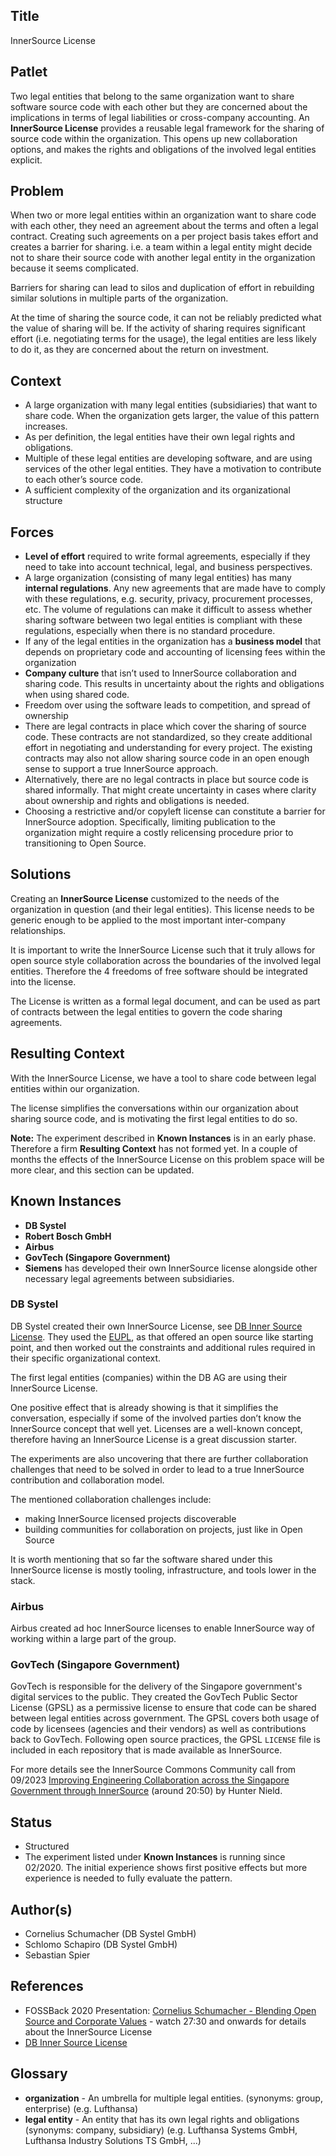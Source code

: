 ## Title

InnerSource License

## Patlet

Two legal entities that belong to the same organization want to share software source code with each other but they are concerned about the implications in terms of legal liabilities or cross-company accounting.
An **InnerSource License** provides a reusable legal framework for the sharing of source code within the organization. This opens up new collaboration options, and makes the rights and obligations of the involved legal entities explicit.

## Problem

When two or more legal entities within an organization want to share code with each other, they need an agreement about the terms and often a legal contract. Creating such agreements on a per project basis takes effort and creates a barrier for sharing. i.e. a team within a legal entity might decide not to share their source code with another legal entity in the organization because it seems complicated.

Barriers for sharing can lead to silos and duplication of effort in rebuilding similar solutions in multiple parts of the organization.

At the time of sharing the source code, it can not be reliably predicted what the value of sharing will be. If the activity of sharing requires significant effort (i.e. negotiating terms for the usage), the legal entities are less likely to do it, as they are concerned about the return on investment.

## Context

- A large organization with many legal entities (subsidiaries) that want to share code. When the organization gets larger, the value of this pattern increases.
- As per definition, the legal entities have their own legal rights and obligations.
- Multiple of these legal entities are developing software, and are using services of the other legal entities. They have a motivation to contribute to each other’s source code.
- A sufficient complexity of the organization and its organizational structure

## Forces

- **Level of effort** required to write formal agreements, especially if they need to take into account technical, legal, and business perspectives.
- A large organization (consisting of many legal entities) has many **internal regulations**. Any new agreements that are made have to comply with these regulations, e.g. security, privacy, procurement processes, etc. The volume of regulations can make it difficult to assess whether sharing software between two legal entities is compliant with these regulations, especially when there is no standard procedure.
- If any of the legal entities in the organization has a **business model** that depends on proprietary code and accounting of licensing fees within the organization
- **Company culture** that isn’t used to InnerSource collaboration and sharing code. This results in uncertainty about the rights and obligations when using shared code.
- Freedom over using the software leads to competition, and spread of ownership
- There are legal contracts in place which cover the sharing of source code. These contracts are not standardized, so they create additional effort in negotiating and understanding for every project. The existing contracts may also not allow sharing source code in an open enough sense to support a true InnerSource approach.
- Alternatively, there are no legal contracts in place but source code is shared informally. That might create uncertainty in cases where clarity about ownership and rights and obligations is needed.
- Choosing a restrictive and/or copyleft license can constitute a barrier for InnerSource adoption. Specifically, limiting publication to the organization might require a costly relicensing procedure prior to transitioning to Open Source.

## Solutions

Creating an **InnerSource License** customized to the needs of the organization in question (and their legal entities). This license needs to be generic enough to be applied to the most important inter-company relationships.

It is important to write the InnerSource License such that it truly allows for open source style collaboration across the boundaries of the involved legal entities. Therefore the 4 freedoms of free software should be integrated into the license.

The License is written as a formal legal document, and can be used as part of contracts between the legal entities to govern the code sharing agreements.

## Resulting Context

With the InnerSource License, we have a tool to share code between legal entities within our organization.

The license simplifies the conversations within our organization about sharing source code, and is motivating the first legal entities to do so.

**Note:** The experiment described in **Known Instances** is in an early phase. Therefore a firm **Resulting Context** has not formed yet. In a couple of months the effects of the InnerSource License on this problem space will be more clear, and this section can be updated.

## Known Instances

- **DB Systel**
- **Robert Bosch GmbH**
- **Airbus**
- **GovTech (Singapore Government)**
- **Siemens** has developed their own InnerSource license alongside other necessary legal agreements between subsidiaries.

### DB Systel

DB Systel created their own InnerSource License, see [DB Inner Source License][db-inner-source-license]. They used the [EUPL][eupl], as that offered an open source like starting point, and then worked out the constraints and additional rules required in their specific organizational context.

The first legal entities (companies) within the DB AG are using their InnerSource License.

One positive effect that is already showing is that it simplifies the conversation, especially if some of the involved parties don’t know the InnerSource concept that well yet. Licenses are a well-known concept, therefore having an InnerSource License is a great discussion starter.

The experiments are also uncovering that there are further collaboration challenges that need to be solved in order to lead to a true InnerSource contribution and collaboration model.

The mentioned collaboration challenges include:

- making InnerSource licensed projects discoverable
- building communities for collaboration on projects, just like in Open Source

It is worth mentioning that so far the software shared under this InnerSource license is mostly tooling, infrastructure, and tools lower in the stack.

### Airbus

Airbus created ad hoc InnerSource licenses to enable InnerSource way of working within a large part of the group.

### GovTech (Singapore Government)

GovTech is responsible for the delivery of the Singapore government's digital services to the public.
They created the GovTech Public Sector License (GPSL) as a permissive license to ensure that code can be shared between legal entities across government.
The GPSL covers both usage of code by licensees (agencies and their vendors) as well as contributions back to GovTech.
Following open source practices, the GPSL `LICENSE` file is included in each repository that is made available as InnerSource.

For more details see the InnerSource Commons Community call from 09/2023 [Improving Engineering Collaboration across the Singapore Government through InnerSource](https://www.youtube.com/watch?v=-zu2X2iERv8&t=1257s&ab_channel=InnerSourceCommons) (around 20:50) by Hunter Nield.

## Status

* Structured
* The experiment listed under **Known Instances** is running since 02/2020. The initial experience shows first positive effects but more experience is needed to fully evaluate the pattern.

## Author(s)

- Cornelius Schumacher (DB Systel GmbH)
- Schlomo Schapiro (DB Systel GmbH)
- Sebastian Spier

## References

- FOSSBack 2020 Presentation: [Cornelius Schumacher - Blending Open Source and Corporate Values](https://youtu.be/hikC6U8X_Ec) - watch 27:30 and onwards for details about the InnerSource License
- [DB Inner Source License][db-inner-source-license]

## Glossary

- **organization** - An umbrella for multiple legal entities. (synonyms: group, enterprise) (e.g. Lufthansa)
- **legal entity** - An entity that has its own legal rights and obligations (synonyms: company, subsidiary) (e.g. Lufthansa Systems GmbH, Lufthansa Industry Solutions TS GmbH, ...)

[db-inner-source-license]: https://github.com/dbsystel/open-source-policies/tree/master/inner-source-license
[eupl]: https://joinup.ec.europa.eu/collection/eupl/eupl-text-eupl-12

